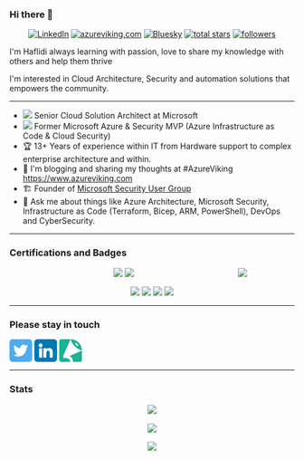 ### Hi there 👋

<p align="center">
  <a href="https://www.linkedin.com/in/haflidif">
    <img alt="LinkedIn" title="LinkedIn" src="https://img.shields.io/badge/-Haflidi%20Fridthjofsson-blue?style=for-the-badge&logo=Linkedin&logoColor=white/"></a>
  <a href="https://azureviking.com">
    <img alt="azureviking.com" title="AzureViking.com Blog" src="https://img.shields.io/badge/-AZUREVIKING.COM%20BLOG-0A0A0A?style=for-the-badge&logo=wordpress&logoColor=white"></a>
  <a href="https://bsky.app/profile/haflidi.azureviking.com">
    <img alt="Bluesky" title="Bluesky" src="https://img.shields.io/twitter/follow/haflidif?color=lightblue&label=%40haflidi.azureviking.com&logo=bluesky&logoColor=white&style=for-the-badge"></a>
  <a href="https://github.com/pwd9000-ML?tab=repositories&sort=stargazers">
    <img alt="total stars" title="Total stars on GitHub" src="https://img.shields.io/github/stars/haflidif?logo=github&logoColor=white&style=for-the-badge"/></a>
  <a href="https://github.com/Pwd9000-ML?tab=followers">
    <img alt="followers" title="Follow me on Github" src="https://img.shields.io/github/followers/haflidif?style=for-the-badge&logo=github&logoColor=white"/></a>
</p>

I'm Haflidi always learning with passion, love to share my knowledge with others and help them thrive

I'm interested in Cloud Architecture, Security and automation solutions that empowers the community.

---
- <img src="https://purepng.com/public/uploads/large/purepng.com-microsoft-logo-iconlogobrand-logoiconslogos-251519939091wmudn.png" width="23"> Senior Cloud Solution Architect at Microsoft
- <img src="https://user-images.githubusercontent.com/26624010/234815409-2ad53862-84a8-411e-96aa-2082bfc264a6.png" width="23"> Former Microsoft Azure & Security MVP (Azure Infrastructure as Code & Cloud Security)
- 🏆 13+ Years of experience within IT from Hardware support to complex enterprise architecture and within.
- 📝 I'm blogging and sharing my thoughts at #AzureViking https://www.azureviking.com
- 🏗️ Founder of [Microsoft Security User Group](https://www.meetup.com/Microsoft-Security-User-Group)
- 💬 Ask me about things like Azure Architecture, Microsoft Security, Infrastructure as Code (Terraform, Bicep, ARM, PowerShell), DevOps and CyberSecurity.

---
### Certifications and Badges
<p align="center">
 <a>
    <img style="float:right" src="https://user-images.githubusercontent.com/26624010/180080184-13ede935-05dd-400a-87f7-cedbbd6c6796.png" width="100"> 
 </a>
</p>
<p align="center">
 <a>
    <img src="https://user-images.githubusercontent.com/26624010/137772728-885894a4-74e9-475c-bc2c-bc00f413c950.png" width="100"> 
    <img src="https://user-images.githubusercontent.com/26624010/137772479-cca8ef49-0e92-4992-94c0-8687344c9870.png" width="100">
 </a>
</p>

<p align="center">
 <a>
 <img src="https://user-images.githubusercontent.com/26624010/137772921-233e49a5-121a-4f3b-9a77-af11c49452a6.png" width="100"> 
 <img src="https://user-images.githubusercontent.com/26624010/137771922-487be7ae-a29b-4b48-a770-2a744f047f0a.png" width="100"> 
 <img src="https://user-images.githubusercontent.com/26624010/137772118-f4f9b4b9-2230-4a2b-b101-43c6d4b744d4.png" width="100"> 
 <img src="https://user-images.githubusercontent.com/26624010/137772515-539b83cb-bdec-4634-b932-574d3b1c2a72.png" width="100"> 
   </a>
</p>

---
### Please stay in touch

<a href="https://twitter.com/haflidif" target="blank">
 <img align="center" src="img/twitter.png" alt="haflidif" height="40" width="40" /></a>
<a href="https://www.linkedin.com/in/haflidif" target="blank"><img align="center" src="img/linkedin.png" alt="haflidif" height="40" width="40" /></a>
<a href="https://sessionize.com/haflidif" target="blank"><img align="center" src="img/sessionize-avatar.png" alt="haflidif" height="40" width="40" /></a>

---
### Stats
<p align="center">
  <a href="https://github.com/haflidif?tab=repositories">
    <img
      align="center"
      height="165"
      src="https://github-readme-stats.vercel.app/api?username=haflidif&count_private=true&show_icons=true&custom_title=Github%20Status&theme=dark"
    />
  </a>
</p>
<p align="center">
  <a href="https://github.com/haflidif?tab=repositories">
    <img
      align="center"
      height="165"
      src="https://github-readme-streak-stats.herokuapp.com/?user=haflidif&count_private=true&show_icons=true&custom_title=Github%20Status&theme=dark"
    />
  </a>
</p>
<p align="center">
  <a href="https://github.com/haflidif?tab=repositories">
    <img
      align="center"
      width="423"
      src="https://github-readme-stats.vercel.app/api/top-langs?username=haflidif&theme=dark&show_icons=true&locale=en&layout=compact"         
    />
  </a>
</p>
